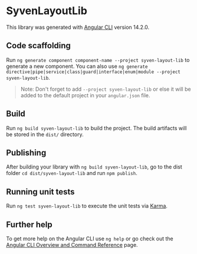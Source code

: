 # SyvenLayoutLib

This library was generated with [Angular CLI](https://github.com/angular/angular-cli) version 14.2.0.

## Code scaffolding

Run `ng generate component component-name --project syven-layout-lib` to generate a new component. You can also use `ng generate directive|pipe|service|class|guard|interface|enum|module --project syven-layout-lib`.
> Note: Don't forget to add `--project syven-layout-lib` or else it will be added to the default project in your `angular.json` file. 

## Build

Run `ng build syven-layout-lib` to build the project. The build artifacts will be stored in the `dist/` directory.

## Publishing

After building your library with `ng build syven-layout-lib`, go to the dist folder `cd dist/syven-layout-lib` and run `npm publish`.

## Running unit tests

Run `ng test syven-layout-lib` to execute the unit tests via [Karma](https://karma-runner.github.io).

## Further help

To get more help on the Angular CLI use `ng help` or go check out the [Angular CLI Overview and Command Reference](https://angular.io/cli) page.
